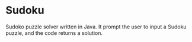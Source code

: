 # Sudoku
Sudoko puzzle solver written in Java. It prompt the user to input a Sudoku puzzle, and the code returns a solution. 
